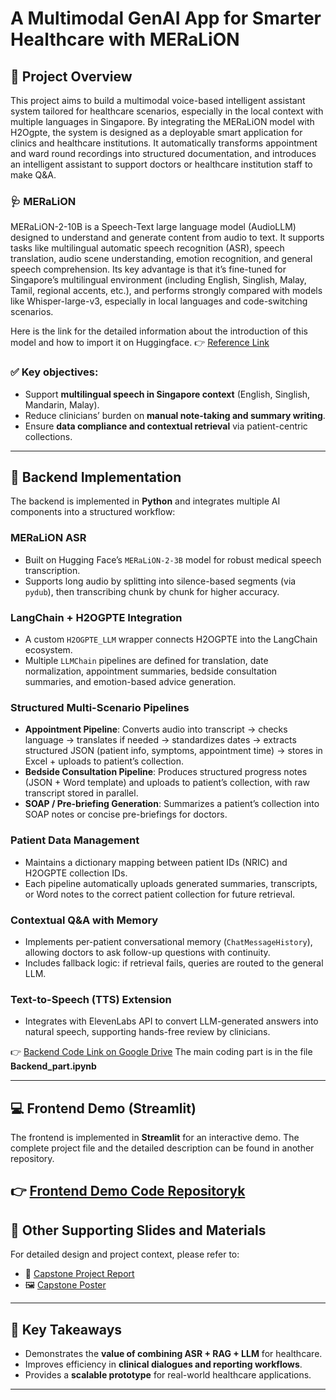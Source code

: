 # A Multimodal GenAI App for Smarter Healthcare with MERaLiON

## 📌 Project Overview

This project aims to build a multimodal voice-based intelligent assistant system tailored for healthcare scenarios, especially in the local context with multiple languages in Singapore.
By integrating the MERaLiON model with H2Ogpte, the system is designed as a deployable smart application for clinics and healthcare institutions. It automatically transforms appointment and ward round recordings into structured documentation, and introduces an intelligent assistant to support doctors or healthcare institution staff to make Q&A.

### 🩺 MERaLiON
MERaLiON-2-10B is a Speech-Text large language model (AudioLLM) designed to understand and generate content from audio to text. It supports tasks like multilingual automatic speech recognition (ASR), speech translation, audio scene understanding, emotion recognition, and general speech comprehension. Its key advantage is that it’s fine-tuned for Singapore’s multilingual environment (including English, Singlish, Malay, Tamil, regional accents, etc.), and performs strongly compared with models like Whisper-large-v3, especially in local languages and code-switching scenarios.

Here is the link for the detailed information about the introduction of this model and how to import it on Huggingface.
👉 [Reference Link](https://huggingface.co/MERaLiON/MERaLiON-2-10B)

### ✅ Key objectives:
- Support **multilingual speech in Singapore context** (English, Singlish, Mandarin, Malay).  
- Reduce clinicians’ burden on **manual note-taking and summary writing**.  
- Ensure **data compliance and contextual retrieval** via patient-centric collections.  
---

## 🔧 Backend Implementation

The backend is implemented in **Python** and integrates multiple AI components into a structured workflow:

### MERaLiON ASR
- Built on Hugging Face’s `MERaLiON-2-3B` model for robust medical speech transcription.  
- Supports long audio by splitting into silence-based segments (via `pydub`), then transcribing chunk by chunk for higher accuracy.  

### LangChain + H2OGPTE Integration
- A custom `H2OGPTE_LLM` wrapper connects H2OGPTE into the LangChain ecosystem.  
- Multiple `LLMChain` pipelines are defined for translation, date normalization, appointment summaries, bedside consultation summaries, and emotion-based advice generation.  

### Structured Multi-Scenario Pipelines
- **Appointment Pipeline**: Converts audio into transcript → checks language → translates if needed → standardizes dates → extracts structured JSON (patient info, symptoms, appointment time) → stores in Excel + uploads to patient’s collection.  
- **Bedside Consultation Pipeline**: Produces structured progress notes (JSON + Word template) and uploads to patient’s collection, with raw transcript stored in parallel.  
- **SOAP / Pre-briefing Generation**: Summarizes a patient’s collection into SOAP notes or concise pre-briefings for doctors.  

### Patient Data Management
- Maintains a dictionary mapping between patient IDs (NRIC) and H2OGPTE collection IDs.  
- Each pipeline automatically uploads generated summaries, transcripts, or Word notes to the correct patient collection for future retrieval.  

### Contextual Q&A with Memory
- Implements per-patient conversational memory (`ChatMessageHistory`), allowing doctors to ask follow-up questions with continuity.  
- Includes fallback logic: if retrieval fails, queries are routed to the general LLM.  

### Text-to-Speech (TTS) Extension
- Integrates with ElevenLabs API to convert LLM-generated answers into natural speech, supporting hands-free review by clinicians.  

👉 [Backend Code Link on Google Drive](https://drive.google.com/drive/folders/1SYw_cn9aqFWKevIoEMMBuXLcryTQUFAM?usp=drive_link)
The main coding part is in the file **Backend_part.ipynb**

---

## 💻 Frontend Demo (Streamlit)
The frontend is implemented in **Streamlit** for an interactive demo. The complete project file and the detailed description can be found in another repository.

👉 [Frontend Demo Code Repositoryk](https://github.com/HXrrr12138/Streamlit-demo-app)
---

## 📂 Other Supporting Slides and Materials
For detailed design and project context, please refer to:  
- 📄 [Capstone Project Report](./Capstone_Report.pdf)  
- 🖼 [Capstone Poster](./Capstone_Poster.pdf)  

---

## 🚀 Key Takeaways
- Demonstrates the **value of combining ASR + RAG + LLM** for healthcare.  
- Improves efficiency in **clinical dialogues and reporting workflows**.  
- Provides a **scalable prototype** for real-world healthcare applications.  

---

